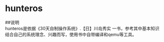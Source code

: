 # hunteros <br>
##说明   <br>
hunteros是依据《30天自制操作系统》.【日】川岛秀实 一书，参考其中基本知识结合自己的系统理念、兴趣而写，使用书中自带编译和qemu等工具。<br>



